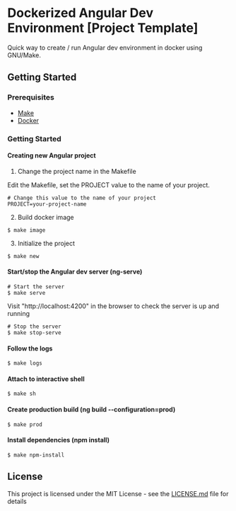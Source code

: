 # Dockerized Angular Dev Environment [Project Template]

Quick way to create / run Angular dev environment in docker using GNU/Make. 

## Getting Started

### Prerequisites

* [Make](https://www.gnu.org/software/make/)
* [Docker](https://docs.docker.com/)


### Getting Started


#### Creating new Angular project

1. Change the project name in the Makefile

Edit the Makefile, set the PROJECT value to the name of your project.
```
# Change this value to the name of your project
PROJECT=your-project-name
```
2. Build docker image
```
$ make image
```

3. Initialize the project
```
$ make new
```

#### Start/stop the Angular dev server (ng-serve)
```
# Start the server
$ make serve
```

Visit "http://localhost:4200" in the browser to check the server is up and running

```
# Stop the server
$ make stop-serve
```


#### Follow the logs
```
$ make logs
```

#### Attach to interactive shell
```
$ make sh
```

#### Create production build (ng build --configuration=prod)
```
$ make prod
```

#### Install dependencies (npm install)
```
$ make npm-install
```

## License

This project is licensed under the MIT License - see the [LICENSE.md](LICENSE.md) file for details
